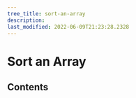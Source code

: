 ```yaml
---
tree_title: sort-an-array
description: 
last_modified: 2022-06-09T21:23:28.2328
---
```


# Sort an Array

## Contents
